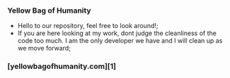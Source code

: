 ### Yellow Bag of Humanity

- Hello to our repository, feel free to look around!;
- If you are here looking at my work, dont judge the cleanliness of the code too much. I am the only developer we have and I will clean up as we move forward;

### [yellowbagofhumanity.com][1]
